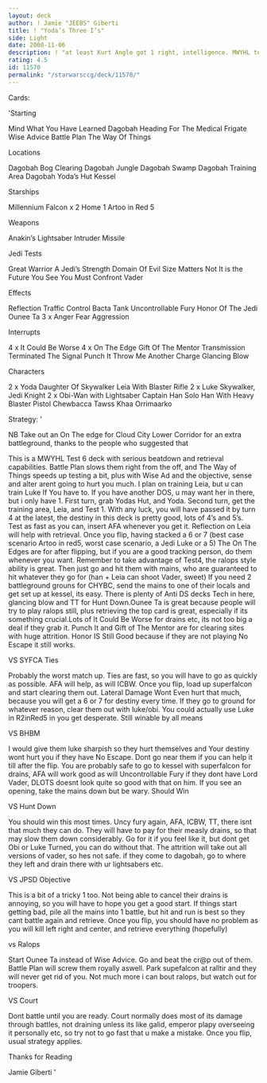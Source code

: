 ```yaml
---
layout: deck
author: ! Jamie "JEEBS" Giberti
title: ! "Yoda’s Three I’s"
side: Light
date: 2000-11-06
description: ! "at least Kurt Angle got 1 right, intelligence. MWYHL test 6"
rating: 4.5
id: 11570
permalink: "/starwarsccg/deck/11570/"
---
```

Cards: 

'Starting

Mind What You Have Learned
Dagobah
Heading For The Medical Frigate
Wise Advice
Battle Plan
The Way Of Things 

Locations

Dagobah Bog Clearing
Dagobah Jungle
Dagobah Swamp
Dagobah Training Area
Dagobah Yoda’s Hut
Kessel 

Starships

Millennium Falcon x 2
Home 1
Artoo in Red 5 

Weapons

Anakin’s Lightsaber
Intruder Missile 

Jedi Tests

Great Warrior
A Jedi’s Strength
Domain Of Evil
Size Matters Not
It is the Future You See
You Must Confront Vader 

Effects

Reflection
Traffic Control
Bacta Tank
Uncontrollable Fury
Honor Of The Jedi
Ounee Ta
3 x Anger Fear Aggression 

Interrupts

4 x It Could Be Worse
4 x On The Edge
Gift Of The Mentor
Transmission Terminated
The Signal
Punch It
Throw Me Another Charge
Glancing Blow 

Characters

2 x Yoda
Daughter Of Skywalker
Leia With Blaster Rifle
2 x Luke Skywalker, Jedi Knight
2 x Obi-Wan with Lightsaber
Captain Han Solo
Han With Heavy Blaster Pistol
Chewbacca
Tawss Khaa
Orrimaarko 

Strategy: '

NB Take out an On The edge for Cloud City Lower Corridor for an extra battleground, thanks to the people who suggested that

This is a MWYHL Test 6 deck with serious beatdown and retrieval capabilities.
Battle Plan slows them right from the off, and The Way of Things speeds up testing a bit,
plus with Wise Ad and the objective, sense and alter arent going to hurt you much.
I plan on training Leia, but u can train Luke If You have to. If you have another DOS, u
may want her in there, but i only have 1. First turn, grab Yodas Hut, and Yoda. Second turn,
get the training area, Leia, and Test 1. With any luck, you will have passed it by turn 4 at
the latest, the destiny in this deck is pretty good, lots of 4’s and 5’s. Test as fast as you
can, insert AFA whenever you get it. Reflection on Leia will help with retrieval. Once you flip,
having stacked a 6 or 7 (best case scenario Artoo  in red5, worst case scenario, a Jedi Luke or a 5)
The On The Edges are for after flipping, but if you are a good tracking person, do them whenever you want. Remember to take advantage of Test4, the ralops style ability is great. Then just go and hit
them with mains, who are guaranteed to hit whatever they go for (han + Leia can shoot Vader, sweet)
If you need 2 battleground grouns for CHYBC, send the mains to one of their locals and get set up at
kessel, its easy. There is plenty of Anti DS decks Tech in here, glancing blow and TT for Hunt Down.Ounee Ta is great because people will try to play ralops still, plus retrieving the top card is great, especially if its something crucial.Lots of It Could Be Worse for drains etc, its not too big a deal
if they grab it. Punch It and Gift of The Mentor are for clearing sites with huge attrition.
Honor IS Still Good because if they are not playing No Escape it still works.

VS SYFCA Ties

Probably the worst match up. Ties are fast, so you will have to go as quickly as possible. AFA will help, as will
ICBW. Once you flip, load up superfalcon and start clearing them out. Lateral Damage Wont Even hurt that much, because
you will get a 6 or 7 for destiny every time. If they go to ground for whatever reason, clear them out with luke/obi.
You could actually use Luke in R2inRed5 in you get desperate. Still winable by all means

VS BHBM

I would give them luke sharpish so they hurt themselves and Your destiny wont hurt you if they have No Escape. Dont go near them
if you can help it till after the flip. You are probably safe to go to kessel with superfalcon for drains, AFA will work good as will
Uncontrollable Fury if they dont have Lord Vader, DLOTS doesnt look quite so good with that on him. If you see an opening, take the
mains down but be wary. Should Win

VS Hunt Down

You should win this most times. Uncy fury again, AFA, ICBW, TT, there isnt that much they can do. They will have to pay for their measly
drains, so that may slow them down considerably. Go for it if you feel like it, but dont get Obi or Luke Turned, you can do without that.
The attrition will take out all versions of vader, so hes not safe. if they come to dagobah, go to where they left and drain there with ur
lightsabers etc.

VS JPSD Objective

This is a bit of a tricky 1 too. Not being able to cancel their drains is annoying, so you will have to hope you get a good start. If things start
getting bad, pile all the mains into 1 battle, but hit and run is best so they cant battle again and retrieve. Once you flip, you should have no
problem as you will kill left right and center, and retrieve everything (hopefully)

vs Ralops

Start Ounee Ta instead of Wise Advice. Go and beat the cr@p out of them. Battle Plan will screw them royally aswell. Park supefalcon at ralltir
and they will never get rid of you. Not much more i can bout ralops, but watch out for troopers.

VS Court

Dont battle until you are ready. Court normally does most of its damage through battles, not draining unless its like galid, emperor plapy overseeing it
personally etc, so try not to go fast that u make a mistake. Once you flip, usual strategy applies.

Thanks for Reading

Jamie Giberti  '
